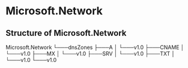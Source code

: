 # Microsoft.Network

## Structure of Microsoft.Network

Microsoft.Network
└───dnsZones
    ├───A
    │   └───v1.0
    ├───CNAME
    │   └───v1.0
    ├───MX
    │   └───v1.0
    ├───SRV
    │   └───v1.0
    ├───TXT
    │   └───v1.0
    └───v1.0